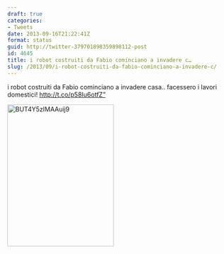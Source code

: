 ```yaml
---
draft: true
categories:
- Tweets
date: 2013-09-16T21:22:41Z
format: status
guid: http://twitter-379701898359898112-post
id: 4645
title: i robot costruiti da Fabio cominciano a invadere c…
slug: /2013/09/i-robot-costruiti-da-fabio-cominciano-a-invadere-c/
---
```


i robot costruiti da Fabio cominciano a invadere casa.. facessero i lavori domestici! http://t.co/p58Iu6otfZ”

<img width="240" height="320" src="http://stefanocecere.com/wp-content/uploads/sites/3/2013/09/BUT4Y5zIMAAuij9-240x320.jpg" class="attachment-medium" alt="BUT4Y5zIMAAuij9" />